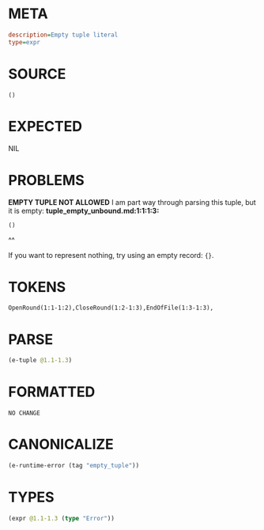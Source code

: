 # META
~~~ini
description=Empty tuple literal
type=expr
~~~
# SOURCE
~~~roc
()
~~~
# EXPECTED
NIL
# PROBLEMS
**EMPTY TUPLE NOT ALLOWED**
I am part way through parsing this tuple, but it is empty:
**tuple_empty_unbound.md:1:1:1:3:**
```roc
()
```
^^

If you want to represent nothing, try using an empty record: `{}`.

# TOKENS
~~~zig
OpenRound(1:1-1:2),CloseRound(1:2-1:3),EndOfFile(1:3-1:3),
~~~
# PARSE
~~~clojure
(e-tuple @1.1-1.3)
~~~
# FORMATTED
~~~roc
NO CHANGE
~~~
# CANONICALIZE
~~~clojure
(e-runtime-error (tag "empty_tuple"))
~~~
# TYPES
~~~clojure
(expr @1.1-1.3 (type "Error"))
~~~
